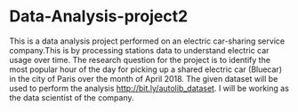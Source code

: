# Data-Analysis-project2
This is a data analysis project performed on an electric car-sharing service company.This is by processing stations data to understand electric car usage over time. The research question for the project is to identify the most popular hour of the day for picking up a shared electric car (Bluecar) in the city of Paris over the month of April 2018. The given dataset will be used to perform the analysis http://bit.ly/autolib_dataset. I will be working as the data scientist of the company.
